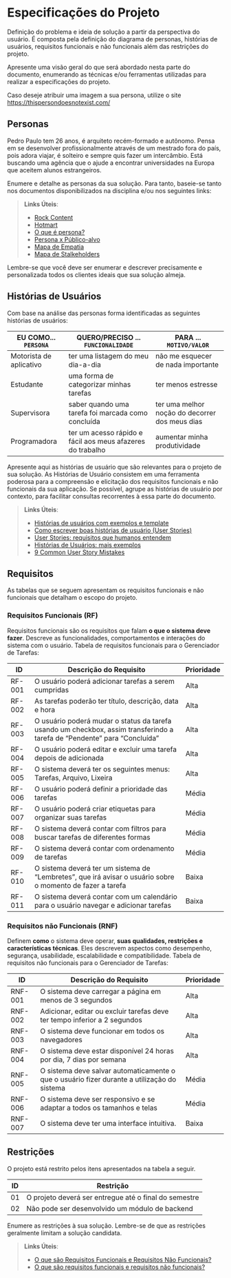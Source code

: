 # Especificações do Projeto

Definição do problema e ideia de solução a partir da perspectiva do usuário. É composta pela definição do  diagrama de personas, histórias de usuários, requisitos funcionais e não funcionais além das restrições do projeto.

Apresente uma visão geral do que será abordado nesta parte do documento, enumerando as técnicas e/ou ferramentas utilizadas para realizar a especificações do projeto.

Caso deseje atribuir uma imagem a sua persona, utilize o site https://thispersondoesnotexist.com/

## Personas

Pedro Paulo tem 26 anos, é arquiteto recém-formado e autônomo. Pensa em se desenvolver profissionalmente através de um mestrado fora do país, pois adora viajar, é solteiro e sempre quis fazer um intercâmbio. Está buscando uma agência que o ajude a encontrar universidades na Europa que aceitem alunos estrangeiros.

Enumere e detalhe as personas da sua solução. Para tanto, baseie-se tanto nos documentos disponibilizados na disciplina e/ou nos seguintes links:

> **Links Úteis**:
> - [Rock Content](https://rockcontent.com/blog/personas/)
> - [Hotmart](https://blog.hotmart.com/pt-br/como-criar-persona-negocio/)
> - [O que é persona?](https://resultadosdigitais.com.br/blog/persona-o-que-e/)
> - [Persona x Público-alvo](https://flammo.com.br/blog/persona-e-publico-alvo-qual-a-diferenca/)
> - [Mapa de Empatia](https://resultadosdigitais.com.br/blog/mapa-da-empatia/)
> - [Mapa de Stalkeholders](https://www.racecomunicacao.com.br/blog/como-fazer-o-mapeamento-de-stakeholders/)
>
Lembre-se que você deve ser enumerar e descrever precisamente e personalizada todos os clientes ideais que sua solução almeja.

## Histórias de Usuários

Com base na análise das personas forma identificadas as seguintes histórias de usuários:

|EU COMO... `PERSONA`| QUERO/PRECISO ... `FUNCIONALIDADE` |PARA ... `MOTIVO/VALOR`                 |
|--------------------|------------------------------------|----------------------------------------|
| Motorista de aplicativo | ter uma listagem do meu dia-a-dia | não me esquecer de nada importante |
| Estudante | uma forma de categorizar minhas tarefas | ter menos estresse |
| Supervisora | saber quando uma tarefa foi marcada como concluída | ter uma melhor noção do decorrer dos meus dias |
| Programadora | ter um acesso rápido e fácil aos meus afazeres do trabalho | aumentar minha produtividade |

Apresente aqui as histórias de usuário que são relevantes para o projeto de sua solução. As Histórias de Usuário consistem em uma ferramenta poderosa para a compreensão e elicitação dos requisitos funcionais e não funcionais da sua aplicação. Se possível, agrupe as histórias de usuário por contexto, para facilitar consultas recorrentes à essa parte do documento.

> **Links Úteis**:
> - [Histórias de usuários com exemplos e template](https://www.atlassian.com/br/agile/project-management/user-stories)
> - [Como escrever boas histórias de usuário (User Stories)](https://medium.com/vertice/como-escrever-boas-users-stories-hist%C3%B3rias-de-usu%C3%A1rios-b29c75043fac)
> - [User Stories: requisitos que humanos entendem](https://www.luiztools.com.br/post/user-stories-descricao-de-requisitos-que-humanos-entendem/)
> - [Histórias de Usuários: mais exemplos](https://www.reqview.com/doc/user-stories-example.html)
> - [9 Common User Story Mistakes](https://airfocus.com/blog/user-story-mistakes/)

## Requisitos

As tabelas que se seguem apresentam os requisitos funcionais e não funcionais que detalham o escopo do projeto.

### Requisitos Funcionais (RF)
 Requisitos funcionais são os requisitos que falam **o que o sistema deve fazer**. Descreve as funcionalidades, comportamentos e interações do sistema com o usuário. Tabela de requisitos funcionais para o Gerenciador de Tarefas:

|ID    | Descrição do Requisito  | Prioridade | 
|------|-----------------------------------------|----|  
| RF-001 |	O usuário poderá adicionar tarefas a serem cumpridas	| Alta |
| RF-002 |	As tarefas poderão ter título, descrição, data e hora |	Alta |
| RF-003 |	O usuário poderá mudar o status da tarefa usando um checkbox, assim transferindo a tarefa de “Pendente” para “Concluída” |	Alta |
| RF-004 |	O usuário poderá editar e excluir uma tarefa depois de adicionada | Alta |
| RF-005 |	O sistema deverá ter os seguintes menus: Tarefas, Arquivo, Lixeira	| Alta |
| RF-006 |	O usuário poderá definir a prioridade das tarefas | Média |
| RF-007 |	O usuário poderá criar etiquetas para organizar suas tarefas | Média |
| RF-008 |	O sistema deverá contar com filtros para buscar tarefas de diferentes formas | Média |
| RF-009 |	O sistema deverá contar com ordenamento de tarefas	| Média |
| RF-010 |	O sistema deverá ter um sistema de “Lembretes”, que irá avisar o usuário sobre o momento de fazer a tarefa |	Baixa |
| RF-011 |	O sistema deverá contar com um calendário para o usuário navegar e adicionar tarefas | Baixa |


### Requisitos não Funcionais (RNF)
 Definem **como** o sistema deve operar, **suas qualidades, restrições e características técnicas**. Eles descrevem aspectos como desempenho, segurança, usabilidade, escalabilidade e compatibilidade. Tabela de requisitos não funcionais para o Gerenciador de Tarefas:

|ID     | Descrição do Requisito  |Prioridade |
|-------|-------------------------|----|
| RNF-001 |	O sistema deve carregar a página em menos de 3 segundos	| Alta |
| RNF-002	| Adicionar, editar ou excluir tarefas deve ter tempo inferior a 2 segundos	| Alta |
| RNF-003	| O sistema deve funcionar em todos os navegadores	| Alta |
| RNF-004	| O sistema deve estar disponível 24 horas por dia, 7 dias por semana	| Alta |
| RNF-005	| O sistema deve salvar automaticamente o que o usuário fizer durante a utilização do sistema	| Média |
| RNF-006	| O sistema deve ser responsivo e se adaptar a todos os tamanhos e telas	| Média |
| RNF-007	| O sistema deve ter uma interface intuitiva.		| Baixa |

## Restrições

O projeto está restrito pelos itens apresentados na tabela a seguir.

|ID| Restrição                                             |
|--|-------------------------------------------------------|
|01| O projeto deverá ser entregue até o final do semestre |
|02| Não pode ser desenvolvido um módulo de backend        |


Enumere as restrições à sua solução. Lembre-se de que as restrições geralmente limitam a solução candidata.

> **Links Úteis**:
> - [O que são Requisitos Funcionais e Requisitos Não Funcionais?](https://codificar.com.br/requisitos-funcionais-nao-funcionais/)
> - [O que são requisitos funcionais e requisitos não funcionais?](https://analisederequisitos.com.br/requisitos-funcionais-e-requisitos-nao-funcionais-o-que-sao/)
